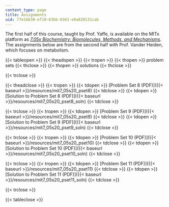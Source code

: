 ```yaml
---
content_type: page
title: Assignments
uid: 77e16b30-ef10-63bb-0363-e9a828131cab
---
```


The first half of this course, taught by Prof. Yaffe, is available on the MITx platform as _[7.05x Biochemistry: Biomolecules, Methods, and Mechanisms](https://www.edx.org/course/biochemistry-biomolecules-methods-and-mechanisms?utm_source=mitopenlearning-mit-open-learning&utm_medium=affiliate_partner)_. The assignments below are from the second half with Prof. Vander Heiden, which focuses on metabolism.

{{< tableopen >}}
{{< theadopen >}}
{{< tropen >}}
{{< thopen >}}
problem sets
{{< thclose >}}
{{< thopen >}}
solutions
{{< thclose >}}

{{< trclose >}}

{{< theadclose >}}
{{< tropen >}}
{{< tdopen >}}
[Problem Set 8 (PDF)]({{< baseurl >}}/resources/mit7_05s20_pset8)
{{< tdclose >}}
{{< tdopen >}}
[Solution to Problem Set 8 (PDF)]({{< baseurl >}}/resources/mit7_05s20_pset8_soln)
{{< tdclose >}}

{{< trclose >}}
{{< tropen >}}
{{< tdopen >}}
[Problem Set 9 (PDF)]({{< baseurl >}}/resources/mit7_05s20_pset9)
{{< tdclose >}}
{{< tdopen >}}
[Solution to Problem Set 9 (PDF)]({{< baseurl >}}/resources/mit7_05s20_pset9_soln)
{{< tdclose >}}

{{< trclose >}}
{{< tropen >}}
{{< tdopen >}}
[Problem Set 10 (PDF)]({{< baseurl >}}/resources/mit7_05s20_pset10)
{{< tdclose >}}
{{< tdopen >}}
[Solution to Problem Set 10 (PDF)]({{< baseurl >}}/resources/mit7_05s20_pset10_soln)
{{< tdclose >}}

{{< trclose >}}
{{< tropen >}}
{{< tdopen >}}
[Problem Set 11 (PDF)]({{< baseurl >}}/resources/mit7_05s20_pset11)
{{< tdclose >}}
{{< tdopen >}}
[Solution to Problem Set 11 (PDF)]({{< baseurl >}}/resources/mit7_05s20_pset11_soln)
{{< tdclose >}}

{{< trclose >}}

{{< tableclose >}}